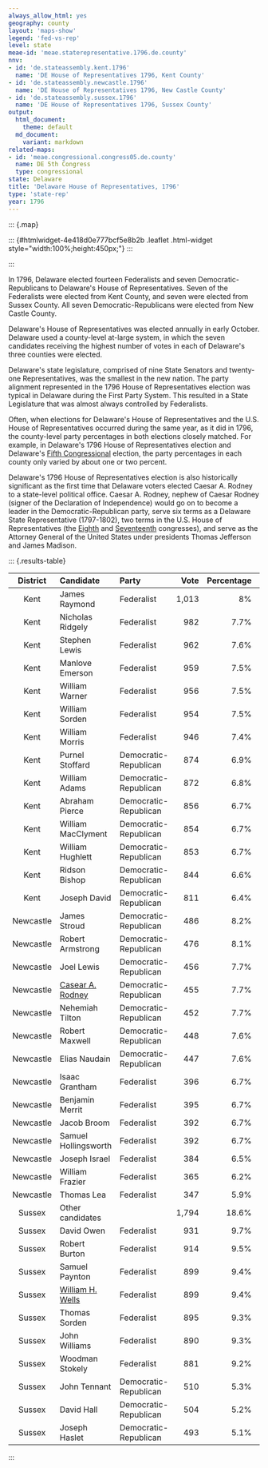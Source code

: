 ```yaml
---
always_allow_html: yes
geography: county
layout: 'maps-show'
legend: 'fed-vs-rep'
level: state
meae-id: 'meae.staterepresentative.1796.de.county'
nnv:
- id: 'de.stateassembly.kent.1796'
  name: 'DE House of Representatives 1796, Kent County'
- id: 'de.stateassembly.newcastle.1796'
  name: 'DE House of Representatives 1796, New Castle County'
- id: 'de.stateassembly.sussex.1796'
  name: 'DE House of Representatives 1796, Sussex County'
output:
  html_document:
    theme: default
  md_document:
    variant: markdown
related-maps:
- id: 'meae.congressional.congress05.de.county'
  name: DE 5th Congress
  type: congressional
state: Delaware
title: 'Delaware House of Representatives, 1796'
type: 'state-rep'
year: 1796
---
```


::: {.map}
<!--html_preserve-->
::: {#htmlwidget-4e418d0e777bcf5e8b2b .leaflet .html-widget style="width:100%;height:450px;"}
:::

<script type="application/json" data-for="htmlwidget-4e418d0e777bcf5e8b2b">{"x":{"options":{"minZoom":7,"maxZoom":12,"crs":{"crsClass":"L.Proj.CRS","code":"ESRI:26957","proj4def":"+proj=tmerc +lat_0=38 +lon_0=-75.41666666666667 +k=0.999995 +x_0=200000 +y_0=0 +ellps=GRS80 +datum=NAD83 +units=m +no_defs","projectedBounds":null,"options":{"resolutions":[1048576,524288,262144,131072,65536,32768,16384,8192,4096,2048,1024,512,256,128,64,32,16,8,4,2,1]}},"zoomControl":false,"dragging":true},"calls":[{"method":"setMaxBounds","args":[null,null,null,null]},{"method":"addPolygons","args":[[[[{"lng":[-75.4539666375514,-75.463414639927,-75.4434606336402,-75.4479206339824,-75.4143566232504,-75.4254476255084,-75.4043546190585,-75.4059416194887,-75.3928716130074,-75.4121566163408,-75.4020366083584,-75.3417135867442,-75.3117765731469,-75.3124865733588,-75.3808245958492,-75.4011786014627,-75.4020926001477,-75.484334625406,-75.5096326318078,-75.5275966362747,-75.5363896388757,-75.5548286439058,-75.7226776966213,-75.7348507087516,-75.7398047138556,-75.7476697219339,-75.7559557303518,-75.7599807344993,-75.700493715772,-75.664180703821,-75.5845396796518,-75.553511672324,-75.5210106623446,-75.4945806529856,-75.4781486455958,-75.4539666375514],"lat":[39.2956401994481,39.2846391968855,39.2852671976898,39.2661731936453,39.2644221944243,39.24198018947,39.2461361910312,39.2448411907134,39.2028961825891,39.1530741717537,39.0668941544494,39.0211141470837,38.9459251326379,38.9456971325674,38.9616811335689,38.9466971298079,38.9174691237679,38.9040961182619,38.875143111457,38.8531611063301,38.8499601053761,38.8355281017859,38.8308760951755,38.9802861254513,39.0436641382676,39.1433141583761,39.2459671790328,39.2966161892075,39.2983231915941,39.290250191193,39.3087441976776,39.3529772077381,39.3586172099931,39.3412022073489,39.3024452000143,39.2956401994481]}]],[[{"lng":[-75.5690616856829,-75.568500685464,-75.5692976857191,-75.5690616856829],"lat":[39.5012782373215,39.5005602371951,39.5006052371769,39.5012782373215]}],[{"lng":[-75.5124026600162,-75.4382936335448,-75.4043546190585,-75.4254476255084,-75.4143566232504,-75.4479206339824,-75.4434606336402,-75.463414639927,-75.4539666375514,-75.4781486455958,-75.4945806529856,-75.5210106623446,-75.553511672324,-75.5845396796518,-75.664180703821,-75.700493715772,-75.7599807344993,-75.7602887348561,-75.7666697412094,-75.7883607679793,-75.7737607633465,-75.7392287553805,-75.6798007388924,-75.5957577135407,-75.5940317130065,-75.5798507085641,-75.5772297077402,-75.4988456825063,-75.4150436540295,-75.4053386506209,-75.4481366629459,-75.4617166666373,-75.4776426689234,-75.492142673277,-75.5594476899996,-75.5536636865562,-75.5152306731488,-75.5136156717188,-75.5656376878708,-75.5930706920351,-75.5714496829769,-75.5385146711715,-75.5124026600162],"lat":[39.3656862117243,39.3127292034621,39.2461361910312,39.24198018947,39.2644221944243,39.2661731936453,39.2852671976898,39.2846391968855,39.2956401994481,39.3024452000143,39.3412022073489,39.3586172099931,39.3529772077381,39.3087441976776,39.290250191193,39.2983231915941,39.2966161892075,39.3011771901251,39.3772242053649,39.7218192743106,39.7218192748185,39.7731282863491,39.813959296628,39.83716430421,39.8374143043199,39.8385343050363,39.838692305159,39.8333203067884,39.8017953033293,39.79622130254,39.7739772965874,39.7631382939358,39.7150222836854,39.7106222822992,39.6298212636685,39.6018492582122,39.5807612552652,39.5647292520753,39.5585172490337,39.4791952320213,39.4405302249172,39.4165102211653,39.3656862117243]}]],[[{"lng":[-75.0702374792373,-75.0776934810141,-75.0912234856109,-75.0702374792373],"lat":[38.6207110734555,38.6098230709529,38.6158730717649,38.6207110734555]}],[{"lng":[-75.3808245958492,-75.3124865733588,-75.3117765731469,-75.305545569474,-75.2601325529501,-75.1598675166488,-75.1135175015998,-75.0933084963118,-75.079845488895,-75.0619074759773,-75.081913483889,-75.0776744855091,-75.1038034935695,-75.1051264947042,-75.1196584982583,-75.1617215125619,-75.1347735026937,-75.1263344981577,-75.1485695054855,-75.1674025107426,-75.1032184904576,-75.1005824886505,-75.1683405101881,-75.1551295052778,-75.1849735139813,-75.2890655469791,-75.2660595389996,-75.18247551273,-75.2266345253143,-75.1945085156933,-75.2040955180816,-75.1173384925973,-75.1050844883266,-75.112948490056,-75.0968874854432,-75.101974485536,-75.0885484830161,-75.0624194747119,-75.0788724811098,-75.0592964750926,-75.048941463547,-75.0648924685838,-75.0523594650833,-75.057384469115,-75.1037744839037,-75.0588944690507,-75.0661754705547,-75.0810944753014,-75.0656744688306,-75.070367470311,-75.1060934824364,-75.0897524764303,-75.3189685487649,-75.3412525557972,-75.4775775988505,-75.5741126293814,-75.6935226671974,-75.701567675176,-75.7073476810538,-75.7226776966213,-75.5548286439058,-75.5363896388757,-75.5275966362747,-75.5096326318078,-75.484334625406,-75.4020926001477,-75.4011786014627,-75.3808245958492],"lat":[38.9616811335689,38.9456971325674,38.9459251326379,38.914794126442,38.8751201197845,38.7902671056028,38.7829961056297,38.8035221105357,38.7447050988227,38.6089020712783,38.6387870768217,38.6942640884555,38.6905370868257,38.7039270895544,38.6845100850568,38.7033670875765,38.678126083238,38.6431450762681,38.6488150767127,38.6358580734086,38.6357140754863,38.6174310717813,38.6199320700765,38.6061030676426,38.5925790638571,38.5951410609616,38.5817190589367,38.5839030621394,38.5584650554092,38.56822205849,38.5562460556892,38.5921300659832,38.5846040648227,38.5704090616182,38.5790670639416,38.550544057852,38.5829610650228,38.5820230656827,38.6046180698343,38.6077780711305,38.4512720389343,38.4513040384219,38.4599590406321,38.5063290501177,38.5090040491601,38.4960790479365,38.481016044565,38.481714044224,38.451302038396,38.4512850382396,38.4673890404275,38.4513010376113,38.4518480302214,38.4519790295155,38.4536800253712,38.4559990226533,38.4601370195383,38.5607440401265,38.6352890553553,38.8308760951755,38.8355281017859,38.8499601053761,38.8531611063301,38.875143111457,38.9040961182619,38.9174691237679,38.9466971298079,38.9616811335689]}]]],null,null,{"interactive":true,"className":"","stroke":true,"color":"#bbb","weight":2,"opacity":1,"fill":true,"fillColor":["#74C476","#9E9AC8","#31A354"],"fillOpacity":1,"dashArray":"5, 5","smoothFactor":1,"noClip":false},["<b>Kent County, Delaware<\/b><br/>\nDistrict: Kent<br/>\nFederalists: 53.2% (6,772 votes)<br/>\nDemocratic-Republicans: 46.8% (5,964 votes)<br/>","<b>New Castle County, Delaware<\/b><br/>\nDistrict: New Castle<br/>\nFederalists: 45.3% (2,671 votes)<br/>\nDemocratic-Republicans: 54.7% (3,220 votes)<br/>","<b>Sussex County, Delaware<\/b><br/>\nDistrict: Sussex<br/>\nFederalists: 65.7% (6,309 votes)<br/>\nDemocratic-Republicans: 34.3% (3,301 votes)<br/>"],null,["Kent County / District Kent","New Castle County / District New Castle","Sussex County / District Sussex"],{"interactive":false,"permanent":false,"direction":"auto","opacity":1,"offset":[0,0],"textsize":"10px","textOnly":false,"className":"","sticky":true},null]},{"method":"addPolygons","args":[[],null,null,{"interactive":true,"className":"","stroke":true,"color":"#222","weight":3,"opacity":1,"fill":false,"fillColor":"#222","fillOpacity":0.2,"smoothFactor":1,"noClip":false},null,null,null,{"interactive":false,"permanent":false,"direction":"auto","opacity":1,"offset":[0,0],"textsize":"10px","textOnly":false,"className":"","sticky":true},null]}],"limits":{"lat":[38.4512720389343,39.838692305159],"lng":[-75.7883607679793,-75.048941463547]}},"evals":[],"jsHooks":[]}</script>
<!--/html_preserve-->
:::

In 1796, Delaware elected fourteen Federalists and seven
Democratic-Republicans to Delaware's House of Representatives. Seven of
the Federalists were elected from Kent County, and seven were elected
from Sussex County. All seven Democratic-Republicans were elected from
New Castle County.

Delaware's House of Representatives was elected annually in early
October. Delaware used a county-level at-large system, in which the
seven candidates receiving the highest number of votes in each of
Delaware's three counties were elected.

Delaware's state legislature, comprised of nine State Senators and
twenty-one Representatives, was the smallest in the new nation. The
party alignment represented in the 1796 House of Representatives
election was typical in Delaware during the First Party System. This
resulted in a State Legislature that was almost always controlled by
Federalists.

Often, when elections for Delaware's House of Representatives and the
U.S. House of Representatives occurred during the same year, as it did
in 1796, the county-level party percentages in both elections closely
matched. For example, in Delaware's 1796 House of Representatives
election and Delaware's [Fifth
Congressional](http://earlyamericanelections.org/maps/meae.congressional.congress05.de.county.html)
election, the party percentages in each county only varied by about one
or two percent.

Delaware's 1796 House of Representatives election is also historically
significant as the first time that Delaware voters elected Caesar A.
Rodney to a state-level political office. Caesar A. Rodney, nephew of
Caesar Rodney (signer of the Declaration of Independence) would go on to
become a leader in the Democratic-Republican party, serve six terms as a
Delaware State Representative (1797-1802), two terms in the U.S. House
of Representatives (the
[Eighth](http://earlyamericanelections.org/maps/meae.congressional.congress08.de.county.html)
and
[Seventeenth](http://earlyamericanelections.org/maps/meae.congressional.congress17.de.county.html)
congresses), and serve as the Attorney General of the United States
under presidents Thomas Jefferson and James Madison.

::: {.results-table}
<table>
<thead>
<tr>
<th style="text-align:center;">
District
</th>
<th style="text-align:left;">
Candidate
</th>
<th style="text-align:left;">
Party
</th>
<th style="text-align:right;">
Vote
</th>
<th style="text-align:right;">
Percentage
</th>
<th style="text-align:center;">
Elected
</th>
</tr>
</thead>
<tbody>
<tr class="district-unchanged">
<td style="text-align:center;">
Kent
</td>
<td style="text-align:left;">
James Raymond
</td>
<td class="party-federalist" data-party="federalist">
Federalist
</td>
<td style="text-align:right;">
1,013
</td>
<td style="text-align:right;">
8%
</td>
<td style="text-align:center;">
✓
</td>
</tr>
<tr class="district-unchanged">
<td style="text-align:center;">
Kent
</td>
<td style="text-align:left;">
Nicholas Ridgely
</td>
<td class="party-federalist" data-party="federalist">
Federalist
</td>
<td style="text-align:right;">
982
</td>
<td style="text-align:right;">
7.7%
</td>
<td style="text-align:center;">
✓
</td>
</tr>
<tr class="district-unchanged">
<td style="text-align:center;">
Kent
</td>
<td style="text-align:left;">
Stephen Lewis
</td>
<td class="party-federalist" data-party="federalist">
Federalist
</td>
<td style="text-align:right;">
962
</td>
<td style="text-align:right;">
7.6%
</td>
<td style="text-align:center;">
✓
</td>
</tr>
<tr class="district-unchanged">
<td style="text-align:center;">
Kent
</td>
<td style="text-align:left;">
Manlove Emerson
</td>
<td class="party-federalist" data-party="federalist">
Federalist
</td>
<td style="text-align:right;">
959
</td>
<td style="text-align:right;">
7.5%
</td>
<td style="text-align:center;">
✓
</td>
</tr>
<tr class="district-unchanged">
<td style="text-align:center;">
Kent
</td>
<td style="text-align:left;">
William Warner
</td>
<td class="party-federalist" data-party="federalist">
Federalist
</td>
<td style="text-align:right;">
956
</td>
<td style="text-align:right;">
7.5%
</td>
<td style="text-align:center;">
✓
</td>
</tr>
<tr class="district-unchanged">
<td style="text-align:center;">
Kent
</td>
<td style="text-align:left;">
William Sorden
</td>
<td class="party-federalist" data-party="federalist">
Federalist
</td>
<td style="text-align:right;">
954
</td>
<td style="text-align:right;">
7.5%
</td>
<td style="text-align:center;">
✓
</td>
</tr>
<tr class="district-unchanged">
<td style="text-align:center;">
Kent
</td>
<td style="text-align:left;">
William Morris
</td>
<td class="party-federalist" data-party="federalist">
Federalist
</td>
<td style="text-align:right;">
946
</td>
<td style="text-align:right;">
7.4%
</td>
<td style="text-align:center;">
✓
</td>
</tr>
<tr class="district-unchanged">
<td style="text-align:center;">
Kent
</td>
<td style="text-align:left;">
Purnel Stoffard
</td>
<td class="party-demrep" data-party="demrep">
Democratic-Republican
</td>
<td style="text-align:right;">
874
</td>
<td style="text-align:right;">
6.9%
</td>
<td style="text-align:center;">
</td>
</tr>
<tr class="district-unchanged">
<td style="text-align:center;">
Kent
</td>
<td style="text-align:left;">
William Adams
</td>
<td class="party-demrep" data-party="demrep">
Democratic-Republican
</td>
<td style="text-align:right;">
872
</td>
<td style="text-align:right;">
6.8%
</td>
<td style="text-align:center;">
</td>
</tr>
<tr class="district-unchanged">
<td style="text-align:center;">
Kent
</td>
<td style="text-align:left;">
Abraham Pierce
</td>
<td class="party-demrep" data-party="demrep">
Democratic-Republican
</td>
<td style="text-align:right;">
856
</td>
<td style="text-align:right;">
6.7%
</td>
<td style="text-align:center;">
</td>
</tr>
<tr class="district-unchanged">
<td style="text-align:center;">
Kent
</td>
<td style="text-align:left;">
William MacClyment
</td>
<td class="party-demrep" data-party="demrep">
Democratic-Republican
</td>
<td style="text-align:right;">
854
</td>
<td style="text-align:right;">
6.7%
</td>
<td style="text-align:center;">
</td>
</tr>
<tr class="district-unchanged">
<td style="text-align:center;">
Kent
</td>
<td style="text-align:left;">
William Hughlett
</td>
<td class="party-demrep" data-party="demrep">
Democratic-Republican
</td>
<td style="text-align:right;">
853
</td>
<td style="text-align:right;">
6.7%
</td>
<td style="text-align:center;">
</td>
</tr>
<tr class="district-unchanged">
<td style="text-align:center;">
Kent
</td>
<td style="text-align:left;">
Ridson Bishop
</td>
<td class="party-demrep" data-party="demrep">
Democratic-Republican
</td>
<td style="text-align:right;">
844
</td>
<td style="text-align:right;">
6.6%
</td>
<td style="text-align:center;">
</td>
</tr>
<tr class="district-changed">
<td style="text-align:center;">
Kent
</td>
<td style="text-align:left;">
Joseph David
</td>
<td class="party-demrep" data-party="demrep">
Democratic-Republican
</td>
<td style="text-align:right;">
811
</td>
<td style="text-align:right;">
6.4%
</td>
<td style="text-align:center;">
</td>
</tr>
<tr class="district-unchanged">
<td style="text-align:center;">
Newcastle
</td>
<td style="text-align:left;">
James Stroud
</td>
<td class="party-demrep" data-party="demrep">
Democratic-Republican
</td>
<td style="text-align:right;">
486
</td>
<td style="text-align:right;">
8.2%
</td>
<td style="text-align:center;">
✓
</td>
</tr>
<tr class="district-unchanged">
<td style="text-align:center;">
Newcastle
</td>
<td style="text-align:left;">
Robert Armstrong
</td>
<td class="party-demrep" data-party="demrep">
Democratic-Republican
</td>
<td style="text-align:right;">
476
</td>
<td style="text-align:right;">
8.1%
</td>
<td style="text-align:center;">
✓
</td>
</tr>
<tr class="district-unchanged">
<td style="text-align:center;">
Newcastle
</td>
<td style="text-align:left;">
Joel Lewis
</td>
<td class="party-demrep" data-party="demrep">
Democratic-Republican
</td>
<td style="text-align:right;">
456
</td>
<td style="text-align:right;">
7.7%
</td>
<td style="text-align:center;">
✓
</td>
</tr>
<tr class="district-unchanged">
<td style="text-align:center;">
Newcastle
</td>
<td style="text-align:left;">
<a href="http://bioguide.congress.gov/scripts/biodisplay.pl?index=R000377">Casear
A. Rodney</a>
</td>
<td class="party-demrep" data-party="demrep">
Democratic-Republican
</td>
<td style="text-align:right;">
455
</td>
<td style="text-align:right;">
7.7%
</td>
<td style="text-align:center;">
✓
</td>
</tr>
<tr class="district-unchanged">
<td style="text-align:center;">
Newcastle
</td>
<td style="text-align:left;">
Nehemiah Tilton
</td>
<td class="party-demrep" data-party="demrep">
Democratic-Republican
</td>
<td style="text-align:right;">
452
</td>
<td style="text-align:right;">
7.7%
</td>
<td style="text-align:center;">
✓
</td>
</tr>
<tr class="district-unchanged">
<td style="text-align:center;">
Newcastle
</td>
<td style="text-align:left;">
Robert Maxwell
</td>
<td class="party-demrep" data-party="demrep">
Democratic-Republican
</td>
<td style="text-align:right;">
448
</td>
<td style="text-align:right;">
7.6%
</td>
<td style="text-align:center;">
✓
</td>
</tr>
<tr class="district-unchanged">
<td style="text-align:center;">
Newcastle
</td>
<td style="text-align:left;">
Elias Naudain
</td>
<td class="party-demrep" data-party="demrep">
Democratic-Republican
</td>
<td style="text-align:right;">
447
</td>
<td style="text-align:right;">
7.6%
</td>
<td style="text-align:center;">
✓
</td>
</tr>
<tr class="district-unchanged">
<td style="text-align:center;">
Newcastle
</td>
<td style="text-align:left;">
Isaac Grantham
</td>
<td class="party-federalist" data-party="federalist">
Federalist
</td>
<td style="text-align:right;">
396
</td>
<td style="text-align:right;">
6.7%
</td>
<td style="text-align:center;">
</td>
</tr>
<tr class="district-unchanged">
<td style="text-align:center;">
Newcastle
</td>
<td style="text-align:left;">
Benjamin Merrit
</td>
<td class="party-federalist" data-party="federalist">
Federalist
</td>
<td style="text-align:right;">
395
</td>
<td style="text-align:right;">
6.7%
</td>
<td style="text-align:center;">
</td>
</tr>
<tr class="district-unchanged">
<td style="text-align:center;">
Newcastle
</td>
<td style="text-align:left;">
Jacob Broom
</td>
<td class="party-federalist" data-party="federalist">
Federalist
</td>
<td style="text-align:right;">
392
</td>
<td style="text-align:right;">
6.7%
</td>
<td style="text-align:center;">
</td>
</tr>
<tr class="district-unchanged">
<td style="text-align:center;">
Newcastle
</td>
<td style="text-align:left;">
Samuel Hollingsworth
</td>
<td class="party-federalist" data-party="federalist">
Federalist
</td>
<td style="text-align:right;">
392
</td>
<td style="text-align:right;">
6.7%
</td>
<td style="text-align:center;">
</td>
</tr>
<tr class="district-unchanged">
<td style="text-align:center;">
Newcastle
</td>
<td style="text-align:left;">
Joseph Israel
</td>
<td class="party-federalist" data-party="federalist">
Federalist
</td>
<td style="text-align:right;">
384
</td>
<td style="text-align:right;">
6.5%
</td>
<td style="text-align:center;">
</td>
</tr>
<tr class="district-unchanged">
<td style="text-align:center;">
Newcastle
</td>
<td style="text-align:left;">
William Frazier
</td>
<td class="party-federalist" data-party="federalist">
Federalist
</td>
<td style="text-align:right;">
365
</td>
<td style="text-align:right;">
6.2%
</td>
<td style="text-align:center;">
</td>
</tr>
<tr class="district-changed">
<td style="text-align:center;">
Newcastle
</td>
<td style="text-align:left;">
Thomas Lea
</td>
<td class="party-federalist" data-party="federalist">
Federalist
</td>
<td style="text-align:right;">
347
</td>
<td style="text-align:right;">
5.9%
</td>
<td style="text-align:center;">
</td>
</tr>
<tr class="district-unchanged">
<td style="text-align:center;">
Sussex
</td>
<td style="text-align:left;">
Other candidates
</td>
<td style="text-align:left;">
</td>
<td style="text-align:right;">
1,794
</td>
<td style="text-align:right;">
18.6%
</td>
<td style="text-align:center;">
</td>
</tr>
<tr class="district-unchanged">
<td style="text-align:center;">
Sussex
</td>
<td style="text-align:left;">
David Owen
</td>
<td class="party-federalist" data-party="federalist">
Federalist
</td>
<td style="text-align:right;">
931
</td>
<td style="text-align:right;">
9.7%
</td>
<td style="text-align:center;">
✓
</td>
</tr>
<tr class="district-unchanged">
<td style="text-align:center;">
Sussex
</td>
<td style="text-align:left;">
Robert Burton
</td>
<td class="party-federalist" data-party="federalist">
Federalist
</td>
<td style="text-align:right;">
914
</td>
<td style="text-align:right;">
9.5%
</td>
<td style="text-align:center;">
✓
</td>
</tr>
<tr class="district-unchanged">
<td style="text-align:center;">
Sussex
</td>
<td style="text-align:left;">
Samuel Paynton
</td>
<td class="party-federalist" data-party="federalist">
Federalist
</td>
<td style="text-align:right;">
899
</td>
<td style="text-align:right;">
9.4%
</td>
<td style="text-align:center;">
✓
</td>
</tr>
<tr class="district-unchanged">
<td style="text-align:center;">
Sussex
</td>
<td style="text-align:left;">
<a href="http://bioguide.congress.gov/scripts/biodisplay.pl?index=W000287">William
H. Wells</a>
</td>
<td class="party-federalist" data-party="federalist">
Federalist
</td>
<td style="text-align:right;">
899
</td>
<td style="text-align:right;">
9.4%
</td>
<td style="text-align:center;">
✓
</td>
</tr>
<tr class="district-unchanged">
<td style="text-align:center;">
Sussex
</td>
<td style="text-align:left;">
Thomas Sorden
</td>
<td class="party-federalist" data-party="federalist">
Federalist
</td>
<td style="text-align:right;">
895
</td>
<td style="text-align:right;">
9.3%
</td>
<td style="text-align:center;">
✓
</td>
</tr>
<tr class="district-unchanged">
<td style="text-align:center;">
Sussex
</td>
<td style="text-align:left;">
John Williams
</td>
<td class="party-federalist" data-party="federalist">
Federalist
</td>
<td style="text-align:right;">
890
</td>
<td style="text-align:right;">
9.3%
</td>
<td style="text-align:center;">
✓
</td>
</tr>
<tr class="district-unchanged">
<td style="text-align:center;">
Sussex
</td>
<td style="text-align:left;">
Woodman Stokely
</td>
<td class="party-federalist" data-party="federalist">
Federalist
</td>
<td style="text-align:right;">
881
</td>
<td style="text-align:right;">
9.2%
</td>
<td style="text-align:center;">
✓
</td>
</tr>
<tr class="district-unchanged">
<td style="text-align:center;">
Sussex
</td>
<td style="text-align:left;">
John Tennant
</td>
<td class="party-demrep" data-party="demrep">
Democratic-Republican
</td>
<td style="text-align:right;">
510
</td>
<td style="text-align:right;">
5.3%
</td>
<td style="text-align:center;">
</td>
</tr>
<tr class="district-unchanged">
<td style="text-align:center;">
Sussex
</td>
<td style="text-align:left;">
David Hall
</td>
<td class="party-demrep" data-party="demrep">
Democratic-Republican
</td>
<td style="text-align:right;">
504
</td>
<td style="text-align:right;">
5.2%
</td>
<td style="text-align:center;">
</td>
</tr>
<tr class="district-unchanged">
<td style="text-align:center;">
Sussex
</td>
<td style="text-align:left;">
Joseph Haslet
</td>
<td class="party-demrep" data-party="demrep">
Democratic-Republican
</td>
<td style="text-align:right;">
493
</td>
<td style="text-align:right;">
5.1%
</td>
<td style="text-align:center;">
</td>
</tr>
</tbody>
</table>
:::
